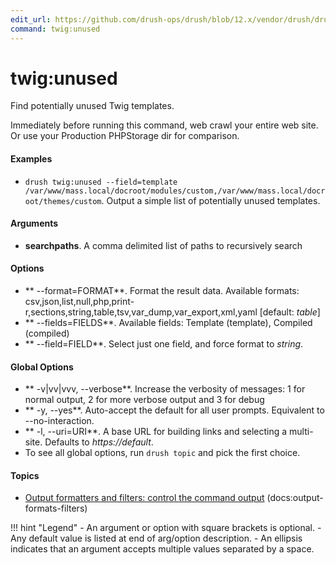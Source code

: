 ```yaml
---
edit_url: https://github.com/drush-ops/drush/blob/12.x/vendor/drush/drush/src/Commands/core/TwigCommands.php
command: twig:unused
---
```

# twig:unused

Find potentially unused Twig templates.

Immediately before running this command, web crawl your entire web site. Or
use your Production PHPStorage dir for comparison.

#### Examples

- <code>drush twig:unused --field=template /var/www/mass.local/docroot/modules/custom,/var/www/mass.local/docroot/themes/custom</code>. Output a simple list of potentially unused templates.

#### Arguments

- **searchpaths**. A comma delimited list of paths to recursively search

#### Options

- ** --format=FORMAT**. Format the result data. Available formats: csv,json,list,null,php,print-r,sections,string,table,tsv,var_dump,var_export,xml,yaml [default: *table*]
- ** --fields=FIELDS**. Available fields: Template (template), Compiled (compiled)
- ** --field=FIELD**. Select just one field, and force format to *string*.

#### Global Options

- ** -v|vv|vvv, --verbose**. Increase the verbosity of messages: 1 for normal output, 2 for more verbose output and 3 for debug
- ** -y, --yes**. Auto-accept the default for all user prompts. Equivalent to --no-interaction.
- ** -l, --uri=URI**. A base URL for building links and selecting a multi-site. Defaults to *https://default*.
- To see all global options, run <code>drush topic</code> and pick the first choice.

#### Topics

- [Output formatters and filters: control the command output](../../vendor/drush/drush/docs/output-formats-filters.md) (docs:output-formats-filters)

!!! hint "Legend"
    - An argument or option with square brackets is optional.
    - Any default value is listed at end of arg/option description.
    - An ellipsis indicates that an argument accepts multiple values separated by a space.